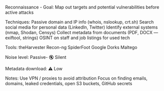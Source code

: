 Reconnaissance -
Goal: Map out targets and potential vulnerabilities before active attacks

Techniques:
Passive domain and IP info (whois, nslookup, crt.sh)
Search social media for personal data (LinkedIn, Twitter)
Identify external systems (nmap, Shodan, Censys)
Collect metadata from documents (PDF, DOCX — exiftool, strings)
OSINT on staff and job listings for used tech

Tools:
theHarvester
Recon-ng
SpiderFoot
Google Dorks
Maltego

Noise level:
Passive- 🔇 Silent

Metadata download: 
⚠️ Low

Notes:
Use VPN / proxies to avoid attribution
Focus on finding emails, domains, leaked credentials, open S3 buckets, GitHub secrets
